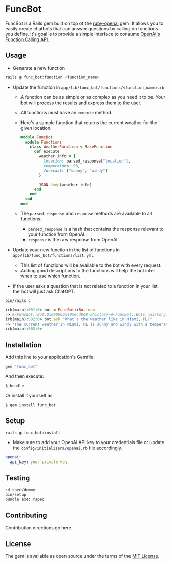 # FuncBot

FuncBot is a Rails gem built on top of the [ruby-openai](https://github.com/alexrudall/ruby-openai) gem. It allows you to easily create chatbots that can answer questions by calling on functions you define. It's goal is to provide a simple interface to consume [OpenAI's Function Calling API](https://openai.com/blog/function-calling-and-other-api-updates?ref=upstract.com).

## Usage

- Generate a new function

```bash
rails g func_bot:function <function_name>
```

- Update the function in `app/lib/func_bot/functions/<function_name>.rb`

  - A function can be as simple or as complex as you need it to be. Your bot will process the results and express them to the user.
  - All functions must have an `execute` method.
  - Here's a sample function that returns the current weather for the given location.

    ```ruby
    module FuncBot
      module Functions
        class WeatherFunction < BaseFunction
          def execute
            weather_info = {
              location: parsed_response["location"],
              temperature: 98,
              forecast: ["sunny", "windy"]
            }

            JSON.dump(weather_info)
          end
        end
      end
    end
    ```

  - The `parsed_response` and `response` methods are available to all functions.
    - `parsed_response` is a hash that contains the response relevant to your function from OpenAI.
    - `response` is the raw response from OpenAI.

- Update your new function in the list of functions in `app/lib/func_bot/functions/list.yml`.
  - This list of functions will be available to the bot with every request.
  - Adding good descriptions to the functions will help the bot infer when to use which function.
- If the user asks a question that is not related to a function in your list, the bot will just ask ChatGPT.

`bin/rails c`

```ruby
irb(main):001:0> bot = FuncBot::Bot.new
=> #<FuncBot::Bot:0x0000000105ecd8e8 @history=#<FuncBot::Bots::History:0x0000000105ecd848 @history=[]>>
irb(main):002:0> bot.ask "What's the weather like in Miami, FL?"
=> "The current weather in Miami, FL is sunny and windy with a temperature of 98 degrees."
irb(main):003:0>
```

## Installation

Add this line to your application's Gemfile:

```ruby
gem "func_bot"
```

And then execute:

```bash
$ bundle
```

Or install it yourself as:

```bash
$ gem install func_bot
```

## Setup

```bash
rails g func_bot:install

```

- Make sure to add your OpenAI API key to your credentials file or update the `config/initializers/openai.rb` file accordingly.

```yml
openai:
  api_key: your-private-key
```

## Testing

```bash
cd spec/dummy
bin/setup
bundle exec rspec
```

## Contributing

Contribution directions go here.

## License

The gem is available as open source under the terms of the [MIT License](https://opensource.org/licenses/MIT).
